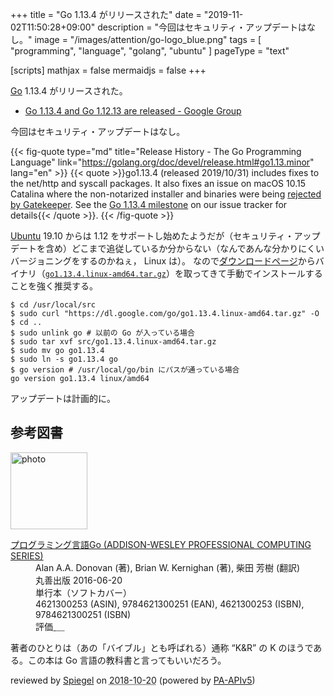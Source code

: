 +++
title = "Go 1.13.4 がリリースされた"
date =  "2019-11-02T11:50:28+09:00"
description = "今回はセキュリティ・アップデートはなし。"
image = "/images/attention/go-logo_blue.png"
tags  = [ "programming", "language", "golang", "ubuntu" ]
pageType = "text"

[scripts]
  mathjax = false
  mermaidjs = false
+++

[Go] 1.13.4 がリリースされた。

- [Go 1.13.4 and Go 1.12.13 are released - Google Group](https://groups.google.com/forum/#!topic/golang-announce/YVXawNxmEBw)

今回はセキュリティ・アップデートはなし。

{{< fig-quote type="md" title="Release History - The Go Programming Language" link="https://golang.org/doc/devel/release.html#go1.13.minor" lang="en" >}}
{{< quote >}}go1.13.4 (released 2019/10/31) includes fixes to the net/http and syscall packages. It also fixes an issue on macOS 10.15 Catalina where the non-notarized installer and binaries were being [rejected by Gatekeeper](https://golang.org/issue/34986). See the [Go 1.13.4 milestone](https://github.com/golang/go/issues?q=milestone%3AGo1.13.4) on our issue tracker for details{{< /quote >}}.
{{< /fig-quote >}}

[Ubuntu] 19.10 からは 1.12 をサポートし始めたようだが（セキュリティ・アップデートを含め）どこまで追従しているか分からない（なんであんな分かりにくいバージョニングをするのかねぇ， Linux は）。
なので[ダウンロードページ](https://golang.org/dl/ "Downloads - The Go Programming Language")からバイナリ（[`go1.13.4.linux-amd64.tar.gz`](https://dl.google.com/go/go1.13.4.linux-amd64.tar.gz)）を取ってきて手動でインストールすることを強く推奨する。

```text
$ cd /usr/local/src
$ sudo curl "https://dl.google.com/go/go1.13.4.linux-amd64.tar.gz" -O
$ cd ..
$ sudo unlink go # 以前の Go が入っている場合
$ sudo tar xvf src/go1.13.4.linux-amd64.tar.gz
$ sudo mv go go1.13.4
$ sudo ln -s go1.13.4 go
$ go version # /usr/local/go/bin にパスが通っている場合
go version go1.13.4 linux/amd64
```

アップデートは計画的に。

[Go]: https://golang.org/ "The Go Programming Language"
[Go 言語]: https://golang.org/ "The Go Programming Language"
[Ubuntu]: https://www.ubuntu.com/ "The leading operating system for PCs, IoT devices, servers and the cloud | Ubuntu"

## 参考図書

<div class="hreview">
  <div class="photo"><a class="item url" href="https://www.amazon.co.jp/dp/4621300253?tag=baldandersinf-22&linkCode=ogi&th=1&psc=1"><img src="https://m.media-amazon.com/images/I/41meaSLNFfL._SL160_.jpg" width="123" alt="photo"></a></div>
  <dl class="fn">
    <dt><a href="https://www.amazon.co.jp/dp/4621300253?tag=baldandersinf-22&linkCode=ogi&th=1&psc=1">プログラミング言語Go (ADDISON-WESLEY PROFESSIONAL COMPUTING SERIES)</a></dt>
    <dd>Alan A.A. Donovan (著), Brian W. Kernighan (著), 柴田 芳樹 (翻訳)</dd>
    <dd>丸善出版 2016-06-20</dd>
    <dd>単行本（ソフトカバー）</dd>
    <dd>4621300253 (ASIN), 9784621300251 (EAN), 4621300253 (ISBN), 9784621300251 (ISBN)</dd>
    <dd>評価<abbr class="rating fa-sm" title="5">&nbsp;<i class="fas fa-star"></i>&nbsp;<i class="fas fa-star"></i>&nbsp;<i class="fas fa-star"></i>&nbsp;<i class="fas fa-star"></i>&nbsp;<i class="fas fa-star"></i></abbr></dd>
  </dl>
  <p class="description">著者のひとりは（あの「バイブル」とも呼ばれる）通称 “K&amp;R” の K のほうである。この本は Go 言語の教科書と言ってもいいだろう。</p>
  <p class="powered-by">reviewed by <a href='#maker' class='reviewer'>Spiegel</a> on <abbr class="dtreviewed" title="2018-10-20">2018-10-20</abbr> (powered by <a href="https://affiliate.amazon.co.jp/assoc_credentials/home">PA-APIv5</a>)</p>
</div>
